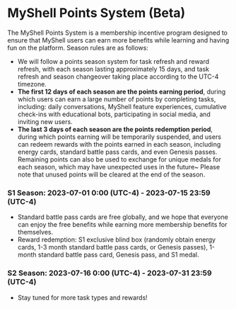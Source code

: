 # MyShell Points System (Beta)

The MyShell Points System is a membership incentive program designed to ensure that MyShell users can earn more benefits while learning and having fun on the platform. Season rules are as follows:

* We will follow a points season system for task refresh and reward refresh, with each season lasting approximately 15 days, and task refresh and season changeover taking place according to the UTC-4 timezone.
* **The first 12 days of each season are the points earning period**, during which users can earn a large number of points by completing tasks, including: daily conversations, MyShell feature experiences, cumulative check-ins with educational bots, participating in social media, and inviting new users.
* **The last 3 days of each season are the points redemption period**, during which points earning will be temporarily suspended, and users can redeem rewards with the points earned in each season, including energy cards, standard battle pass cards, and even Genesis passes. Remaining points can also be used to exchange for unique medals for each season, which may have unexpected uses in the future~ Please note that unused points will be cleared at the end of the season.

### S1 Season: 2023-07-01 0:00 (UTC-4) - 2023-07-15 23:59 (UTC-4)

* Standard battle pass cards are free globally, and we hope that everyone can enjoy the free benefits while earning more membership benefits for themselves.
* Reward redemption: S1 exclusive blind box (randomly obtain energy cards, 1-3 month standard battle pass cards, or Genesis passes), 1-month standard battle pass card, Genesis pass, and S1 medal.

### S2 Season: 2023-07-16 0:00 (UTC-4) - 2023-07-31 23:59 (UTC-4)

* Stay tuned for more task types and rewards!